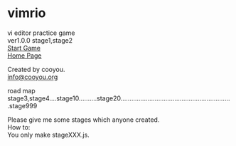 # vimrio
vi editor practice game  
ver1.0.0 stage1,stage2  
[Start Game](http://cooyou.github.io/vimrio/www/vimrio.html)  
[Home Page](http://cooyou.github.io/vimrio/index.html)  

Created by cooyou.  
info@cooyou.org  

road map  
stage3,stage4....stage10..........stage20..............................................................stage999  
  
Please give me some stages which anyone created.  
How to:  
You only make stageXXX.js. 

